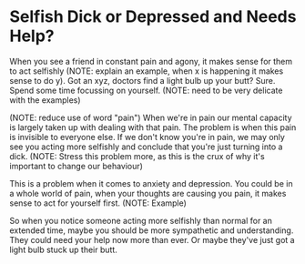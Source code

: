 # Selfish Dick or Depressed and Needs Help?

When you see a friend in constant pain and agony, it makes sense for them to act selfishly (NOTE: explain an example, when x is happening it makes sense to do y). Got an xyz, doctors find a light bulb up your butt? Sure. Spend some time focussing on yourself. (NOTE: need to be very delicate with the examples)

(NOTE: reduce use of word "pain")
When we're in pain our mental capacity is largely taken up with dealing with that pain. The problem is when this pain is invisible to everyone else. If we don't know you're in pain, we may only see you acting more selfishly and conclude that you're just turning into a dick. (NOTE: Stress this problem more, as this is the crux of why it's important to change our behaviour)

This is a problem when it comes to anxiety and depression. You could be in a whole world of pain, when your thoughts are causing you pain, it makes sense to act for yourself first. (NOTE: Example)

So when you notice someone acting more selfishly than normal for an extended time, maybe you should be more sympathetic and understanding. They could need your help now more than ever. Or maybe they've just got a light bulb stuck up their butt.
